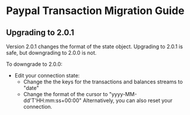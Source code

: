 # Paypal Transaction Migration Guide

## Upgrading to 2.0.1

Version 2.0.1 changes the format of the state object. Upgrading to 2.0.1 is safe, but downgrading to 2.0.0 is not.

To downgrade to 2.0.0:
- Edit your connection state:
  - Change the the keys for the transactions and balances streams to "date"
  - Change the format of the cursor to "yyyy-MM-dd'T'HH:mm:ss+00:00"
Alternatively, you can also reset your connection.
